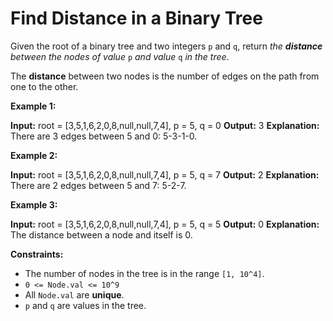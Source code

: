 # Find Distance in a Binary Tree

Given the root of a binary tree and two integers `p` and `q`, return _the **distance** between the nodes of value_ `p` _and value_ `q` _in the tree_.

The **distance** between two nodes is the number of edges on the path from one to the other.

**Example 1:**

**Input:** root = \[3,5,1,6,2,0,8,null,null,7,4\], p = 5, q = 0
**Output:** 3
**Explanation:** There are 3 edges between 5 and 0: 5-3-1-0.

**Example 2:**

**Input:** root = \[3,5,1,6,2,0,8,null,null,7,4\], p = 5, q = 7
**Output:** 2
**Explanation:** There are 2 edges between 5 and 7: 5-2-7.

**Example 3:**

**Input:** root = \[3,5,1,6,2,0,8,null,null,7,4\], p = 5, q = 5
**Output:** 0
**Explanation:** The distance between a node and itself is 0.

**Constraints:**

* The number of nodes in the tree is in the range `[1, 10^4]`.
* `0 <= Node.val <= 10^9`
* All `Node.val` are **unique**.
* `p` and `q` are values in the tree.

